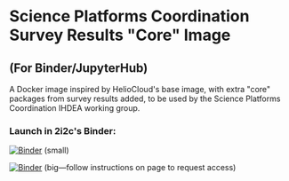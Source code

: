 # Science Platforms Coordination Survey Results "Core" Image
## (For Binder/JupyterHub)

A Docker image inspired by HelioCloud's base image, with extra "core" packages from survey results added, to be used by the Science Platforms Coordination IHDEA working group. 

### Launch in 2i2c's Binder:
[![Binder](https://binder.opensci.2i2c.cloud/badge_logo.svg)](https://binder.opensci.2i2c.cloud/v2/gh/heliophysicsPy/science-platforms-coordination/heliocloud-base-w-survey-core?urlpath=lab/tree/Welcome.ipynb) (small)

[![Binder](https://big.binder.opensci.2i2c.cloud/badge_logo.svg)](https://big.binder.opensci.2i2c.cloud/v2/gh/heliophysicsPy/science-platforms-coordination/heliocloud-base-w-survey-core?urlpath=lab/tree/Welcome.ipynb) (big—follow instructions on page to request access)


